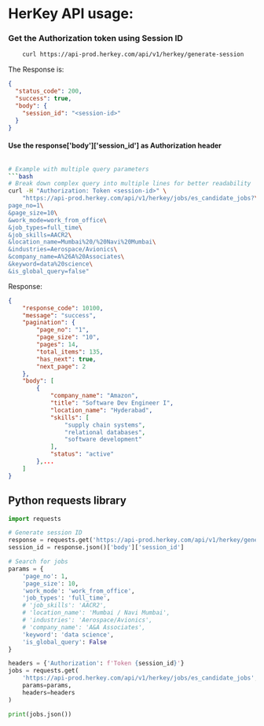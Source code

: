 # HerKey API usage:

### Get the Authorization token using Session ID
```bash
    curl https://api-prod.herkey.com/api/v1/herkey/generate-session
```
The Response is:
```json
{
  "status_code": 200,
  "success": true,
  "body": {
    "session_id": "<session-id>"
  }
}
```


#### Use the response['body']['session_id'] as Authorization header

```bash

# Example with multiple query parameters
```bash
# Break down complex query into multiple lines for better readability
curl -H "Authorization: Token <session-id>" \
    "https://api-prod.herkey.com/api/v1/herkey/jobs/es_candidate_jobs?\
page_no=1\
&page_size=10\
&work_mode=work_from_office\
&job_types=full_time\
&job_skills=AACR2\
&location_name=Mumbai%20/%20Navi%20Mumbai\
&industries=Aerospace/Avionics\
&company_name=A%26A%20Associates\
&keyword=data%20science\
&is_global_query=false"
```



Response:
```json
{
    "response_code": 10100,
    "message": "success",
    "pagination": {
        "page_no": "1",
        "page_size": "10",
        "pages": 14,
        "total_items": 135,
        "has_next": true,
        "next_page": 2
    },
    "body": [
        {
            "company_name": "Amazon",
            "title": "Software Dev Engineer I",
            "location_name": "Hyderabad",
            "skills": [
                "supply chain systems",
                "relational databases",
                "software development"
            ],
            "status": "active"
        },...
    ]
}

```

## Python requests library

```python
import requests

# Generate session ID
response = requests.get('https://api-prod.herkey.com/api/v1/herkey/generate-session')
session_id = response.json()['body']['session_id']

# Search for jobs
params = {
    'page_no': 1,
    'page_size': 10,
    'work_mode': 'work_from_office',
    'job_types': 'full_time',
    # 'job_skills': 'AACR2',
    # 'location_name': 'Mumbai / Navi Mumbai',
    # 'industries': 'Aerospace/Avionics',
    # 'company_name': 'A&A Associates',
    'keyword': 'data science',
    'is_global_query': False
}

headers = {'Authorization': f'Token {session_id}'}
jobs = requests.get(
    'https://api-prod.herkey.com/api/v1/herkey/jobs/es_candidate_jobs',
    params=params,
    headers=headers
)

print(jobs.json())
```